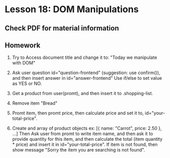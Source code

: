 # Lesson 18: DOM Manipulations

## Check PDF for material information

## Homework

1. Try to Access document title and change it to: "Today we manipulate with DOM"
2. Ask user question id="question-frontend" (suggestion: use confirm()), and then insert answer in id="answer-frontend"
   Use if/else to set value as YES or NO.
3. Get a product from user(promt), and then insert it to .shopping-list.
4. Remove item "Bread"
5. Promt item, then promt price, then calculate price and set it to, id="your-total-price".

6. Create and array of product objects ex:
    [{
        name: "Carrot",
        price: 2.50
    }, ...]
    Then Ask user from promt to write item name, and then ask it to provide quantity for this item, and then calculate the total (item quantity * price) and insert it in id="your-total-price". If item is not found, then show message "Sorry the
    item you are searching is not found".
